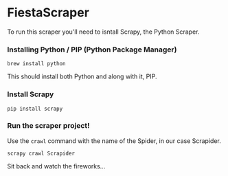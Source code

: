 # FiestaScraper

To run this scraper you'll need to isntall Scrapy, the Python Scraper.

### Installing Python / PIP (Python Package Manager)

```brew install python```
 
This should install both Python and along with it, PIP. 

### Install Scrapy

```pip install scrapy```

### Run the scraper project!

Use the ```crawl``` command with the name of the Spider, in our case Scrapider.

```scrapy crawl Scrapider```


Sit back and watch the fireworks...
